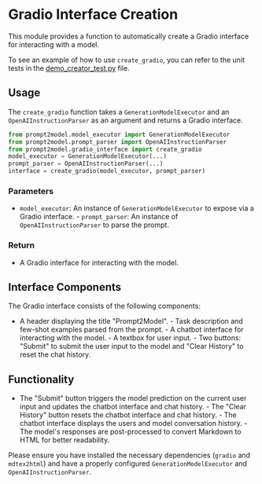 # Gradio Interface Creation

This module provides a function to automatically create a Gradio interface for
interacting with a model.

To see an example of how to use `create_gradio`, you can refer
to the unit tests in the [demo_creator_test.py](../tests/demo_creator_test.py) file.

## Usage

The `create_gradio` function takes a `GenerationModelExecutor` and an
`OpenAIInstructionParser` as an argument and returns a Gradio interface.

```python
from prompt2model.model_executor import GenerationModelExecutor
from prompt2model.prompt_parser import OpenAIInstructionParser
from prompt2model.gradio_interface import create_gradio
model_executor = GenerationModelExecutor(...)
prompt_parser = OpenAIInstructionParser(...)
interface = create_gradio(model_executor, prompt_parser)
```

### Parameters

- `model_executor`: An instance of `GenerationModelExecutor` to expose via a
Gradio interface. - `prompt_parser`: An instance of `OpenAIInstructionParser` to
parse the prompt.

### Return

- A Gradio interface for interacting with the model.

## Interface Components

The Gradio interface consists of the following components:

- A header displaying the title "Prompt2Model". - Task description and few-shot
examples parsed from the prompt. - A chatbot interface for interacting with the
model. - A textbox for user input. - Two buttons: "Submit" to submit the
user input to the model and "Clear History" to reset the chat history.

## Functionality

- The "Submit" button triggers the model prediction on the current user input
and updates the chatbot interface and chat history. - The "Clear History" button
resets the chatbot interface and chat history. - The chatbot interface displays
the users and model conversation history. - The model's responses
are post-processed to convert Markdown to HTML for better readability.

Please ensure you have installed the necessary dependencies (`gradio` and
`mdtex2html`) and have a properly configured `GenerationModelExecutor` and
`OpenAIInstructionParser`.

